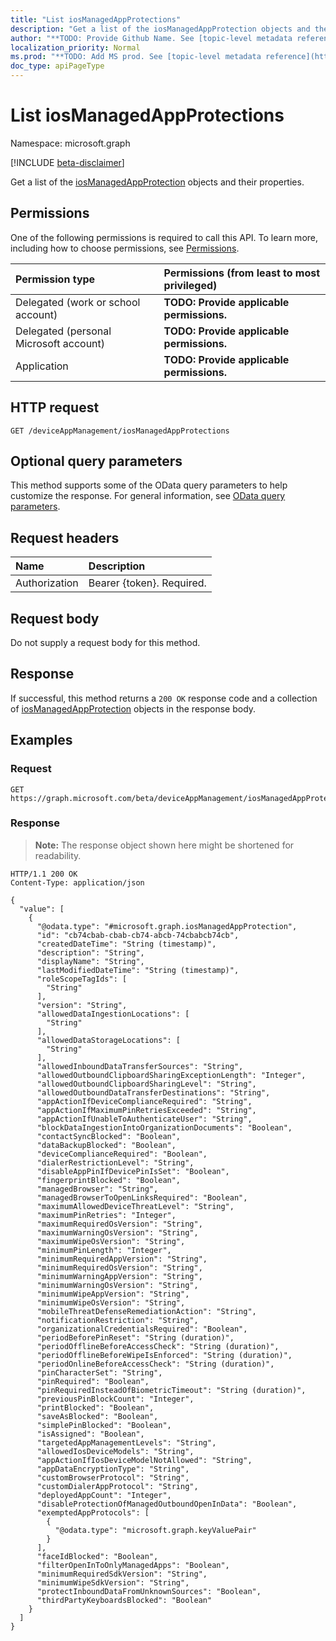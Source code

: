 ```yaml
---
title: "List iosManagedAppProtections"
description: "Get a list of the iosManagedAppProtection objects and their properties."
author: "**TODO: Provide Github Name. See [topic-level metadata reference](https://msgo.azurewebsites.net/add/document/guidelines/metadata.html#topic-level-metadata)**"
localization_priority: Normal
ms.prod: "**TODO: Add MS prod. See [topic-level metadata reference](https://msgo.azurewebsites.net/add/document/guidelines/metadata.html#topic-level-metadata)**"
doc_type: apiPageType
---
```


# List iosManagedAppProtections
Namespace: microsoft.graph

[!INCLUDE [beta-disclaimer](../../includes/beta-disclaimer.md)]

Get a list of the [iosManagedAppProtection](../resources/iosmanagedappprotection.md) objects and their properties.

## Permissions
One of the following permissions is required to call this API. To learn more, including how to choose permissions, see [Permissions](/graph/permissions-reference).

|Permission type|Permissions (from least to most privileged)|
|:---|:---|
|Delegated (work or school account)|**TODO: Provide applicable permissions.**|
|Delegated (personal Microsoft account)|**TODO: Provide applicable permissions.**|
|Application|**TODO: Provide applicable permissions.**|

## HTTP request

<!-- {
  "blockType": "ignored"
}
-->
``` http
GET /deviceAppManagement/iosManagedAppProtections
```

## Optional query parameters
This method supports some of the OData query parameters to help customize the response. For general information, see [OData query parameters](/graph/query-parameters).

## Request headers
|Name|Description|
|:---|:---|
|Authorization|Bearer {token}. Required.|

## Request body
Do not supply a request body for this method.

## Response

If successful, this method returns a `200 OK` response code and a collection of [iosManagedAppProtection](../resources/iosmanagedappprotection.md) objects in the response body.

## Examples

### Request
<!-- {
  "blockType": "request",
  "name": "list_iosmanagedappprotection"
}
-->
``` http
GET https://graph.microsoft.com/beta/deviceAppManagement/iosManagedAppProtections
```


### Response
>**Note:** The response object shown here might be shortened for readability.
<!-- {
  "blockType": "response",
  "truncated": true,
  "@odata.type": "Collection(microsoft.graph.iosManagedAppProtection)"
}
-->
``` http
HTTP/1.1 200 OK
Content-Type: application/json

{
  "value": [
    {
      "@odata.type": "#microsoft.graph.iosManagedAppProtection",
      "id": "cb74cbab-cbab-cb74-abcb-74cbabcb74cb",
      "createdDateTime": "String (timestamp)",
      "description": "String",
      "displayName": "String",
      "lastModifiedDateTime": "String (timestamp)",
      "roleScopeTagIds": [
        "String"
      ],
      "version": "String",
      "allowedDataIngestionLocations": [
        "String"
      ],
      "allowedDataStorageLocations": [
        "String"
      ],
      "allowedInboundDataTransferSources": "String",
      "allowedOutboundClipboardSharingExceptionLength": "Integer",
      "allowedOutboundClipboardSharingLevel": "String",
      "allowedOutboundDataTransferDestinations": "String",
      "appActionIfDeviceComplianceRequired": "String",
      "appActionIfMaximumPinRetriesExceeded": "String",
      "appActionIfUnableToAuthenticateUser": "String",
      "blockDataIngestionIntoOrganizationDocuments": "Boolean",
      "contactSyncBlocked": "Boolean",
      "dataBackupBlocked": "Boolean",
      "deviceComplianceRequired": "Boolean",
      "dialerRestrictionLevel": "String",
      "disableAppPinIfDevicePinIsSet": "Boolean",
      "fingerprintBlocked": "Boolean",
      "managedBrowser": "String",
      "managedBrowserToOpenLinksRequired": "Boolean",
      "maximumAllowedDeviceThreatLevel": "String",
      "maximumPinRetries": "Integer",
      "maximumRequiredOsVersion": "String",
      "maximumWarningOsVersion": "String",
      "maximumWipeOsVersion": "String",
      "minimumPinLength": "Integer",
      "minimumRequiredAppVersion": "String",
      "minimumRequiredOsVersion": "String",
      "minimumWarningAppVersion": "String",
      "minimumWarningOsVersion": "String",
      "minimumWipeAppVersion": "String",
      "minimumWipeOsVersion": "String",
      "mobileThreatDefenseRemediationAction": "String",
      "notificationRestriction": "String",
      "organizationalCredentialsRequired": "Boolean",
      "periodBeforePinReset": "String (duration)",
      "periodOfflineBeforeAccessCheck": "String (duration)",
      "periodOfflineBeforeWipeIsEnforced": "String (duration)",
      "periodOnlineBeforeAccessCheck": "String (duration)",
      "pinCharacterSet": "String",
      "pinRequired": "Boolean",
      "pinRequiredInsteadOfBiometricTimeout": "String (duration)",
      "previousPinBlockCount": "Integer",
      "printBlocked": "Boolean",
      "saveAsBlocked": "Boolean",
      "simplePinBlocked": "Boolean",
      "isAssigned": "Boolean",
      "targetedAppManagementLevels": "String",
      "allowedIosDeviceModels": "String",
      "appActionIfIosDeviceModelNotAllowed": "String",
      "appDataEncryptionType": "String",
      "customBrowserProtocol": "String",
      "customDialerAppProtocol": "String",
      "deployedAppCount": "Integer",
      "disableProtectionOfManagedOutboundOpenInData": "Boolean",
      "exemptedAppProtocols": [
        {
          "@odata.type": "microsoft.graph.keyValuePair"
        }
      ],
      "faceIdBlocked": "Boolean",
      "filterOpenInToOnlyManagedApps": "Boolean",
      "minimumRequiredSdkVersion": "String",
      "minimumWipeSdkVersion": "String",
      "protectInboundDataFromUnknownSources": "Boolean",
      "thirdPartyKeyboardsBlocked": "Boolean"
    }
  ]
}
```

